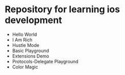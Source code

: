 # Repository for learning ios development
* Hello World
* I Am Rich
* Hustle Mode
* Basic Playground
* Extensions Demo
* Protocols-Delegate Playground
* Color Magic
